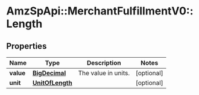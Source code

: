 # AmzSpApi::MerchantFulfillmentV0::Length

## Properties
Name | Type | Description | Notes
------------ | ------------- | ------------- | -------------
**value** | [**BigDecimal**](BigDecimal.md) | The value in units. | [optional] 
**unit** | [**UnitOfLength**](UnitOfLength.md) |  | [optional] 

